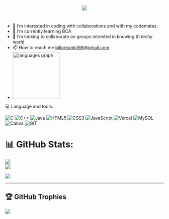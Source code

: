 <h1 align="center">
  <a href="https://github.com/Ankitbillore4">
    <img src="https://readme-typing-svg.herokuapp.com/?lines=Hello,+There!+👋;This+is+Ankit+Billore....;Nice+to+meet+you!&size=24">
  </a>
</h1>
<img src="https://www.animatedimages.org/data/media/562/animated-line-image-0111.gif" width="1000" height="8" />

<!--- 👋 Hi,I’m <h1>ANKIT BILLORE<h1>-->
- 👀 I’m interested in coding with collaborations and with my codemates.
- 🌱 I’m currently learning BCA
- 💞 I’m looking to collaborate on groups intrested in knowing th techy world
- 📫 How to reach me billoreankit66@gmail.com
- <div align="left">
  <img src="https://github-readme-stats.vercel.app/api/top-langs?username=Aniruddh8877&locale=en&hide_title=false&layout=compact&card_width=320&langs_count=5&theme=dracula&hide_border=false" height="150" alt="languages graph"  />
</div
# 🌐 Socials:
[![Instagram](https://img.shields.io/badge/Instagram-%23E4405F.svg?logo=Instagram&logoColor=white)](https://www.instagram.com/pt.billore_ji) 

# 💻 Language and tools:
![C](https://img.shields.io/badge/c-%2300599C.svg?style=for-the-badge&logo=c&logoColor=white) ![C++](https://img.shields.io/badge/c++-%2300599C.svg?style=for-the-badge&logo=c%2B%2B&logoColor=white) ![Java](https://img.shields.io/badge/java-%23ED8B00.svg?style=for-the-badge&logo=openjdk&logoColor=white) ![HTML5](https://img.shields.io/badge/html5-%23E34F26.svg?style=for-the-badge&logo=html5&logoColor=white) ![CSS3](https://img.shields.io/badge/css3-%231572B6.svg?style=for-the-badge&logo=css3&logoColor=white) ![JavaScript](https://img.shields.io/badge/javascript-%23323330.svg?style=for-the-badge&logo=javascript&logoColor=%23F7DF1E) ![Vercel](https://img.shields.io/badge/vercel-%23000000.svg?style=for-the-badge&logo=vercel&logoColor=white) ![MySQL](https://img.shields.io/badge/mysql-%2300000f.svg?style=for-the-badge&logo=mysql&logoColor=white) ![Canva](https://img.shields.io/badge/Canva-%2300C4CC.svg?style=for-the-badge&logo=Canva&logoColor=white) ![GIT](https://img.shields.io/badge/Git-fc6d26?style=for-the-badge&logo=git&logoColor=white)
<!-- Proudly created with GPRM ( https://gprm.itsvg.in ) -->
# 📊 GitHub Stats:
![](https://github-readme-stats.vercel.app/api?username=Ankitbillore4&theme=dark&hide_border=false&include_all_commits=false&count_private=false)<br/>
![](https://github-readme-streak-stats.herokuapp.com/?user=Ankitbillore4&theme=dark&hide_border=false)<br/>

  ![](https://komarev.com/ghpvc/?username=your-github-Ankitbillore4) 
  
---
## 🏆 GitHub Trophies
![](https://github-profile-trophy.vercel.app/?username=Ankitbillore4&theme=radical&no-frame=false&no-bg=true&margin-w=4)
<!---
Ankitbillore4 is a ✨ special ✨ repository because its README.md (this file) appears on your GitHub profile.
You can click the Preview link to take a look at your changes.
--->
